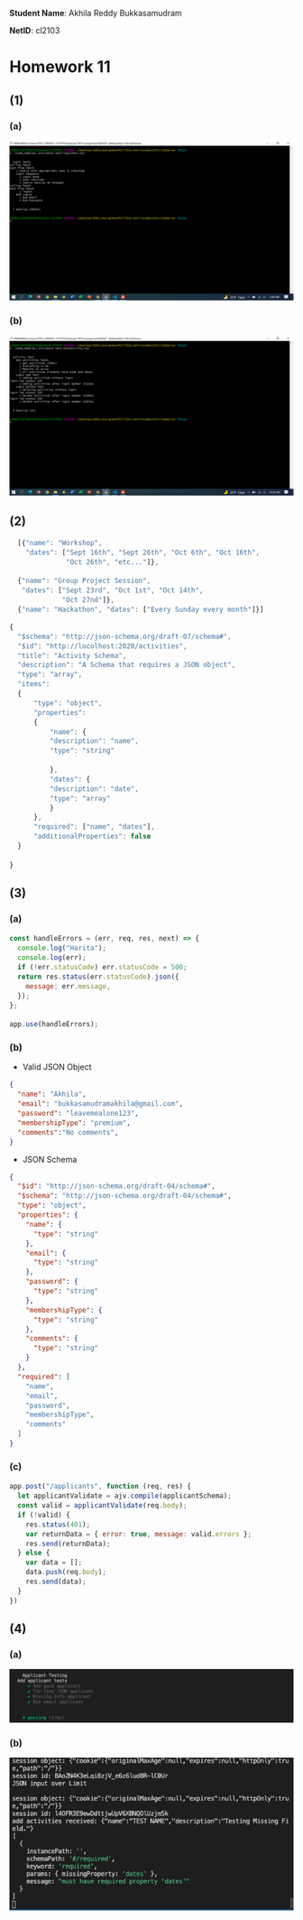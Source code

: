 **Student Name**:  Akhila Reddy Bukkasamudram

**NetID**: cl2103

# Homework 11
## (1)
### (a)
![](images/image11_1a.png)

### (b)
![](images/image11_1b.png)

## (2)

```javascript
  [{"name": "Workshop",
    "dates": ["Sept 16th", "Sept 26th", "Oct 6th", "Oct 16th",
              "Oct 26th", "etc..."]},

  {"name": "Group Project Session",
   "dates": ["Sept 23rd", "Oct 1st", "Oct 14th",
             "Oct 27nd"]},
  {"name": "Hackathon", "dates": ["Every Sunday every month"]}]
  ```

  ```javascript
  {
    "$schema": "http://json-schema.org/draft-07/schema#",
    "$id": "http://locolhost:2020/activities",
    "title": "Activity Schema",
    "description": "A Schema that requires a JSON object",
    "type": "array",
    "items":
    {
        "type": "object",
        "properties":
        {
            "name": {
            "description": "name",
            "type": "string"
          
            },
            "dates": {
            "description": "date",
            "type": "array"
            }
        },
        "required": ["name", "dates"],
        "additionalProperties": false
    }
    
  }
```

## (3)
### (a)
```javascript
const handleErrors = (err, req, res, next) => {
  console.log("Harita");
  console.log(err);
  if (!err.statusCode) err.statusCode = 500;
  return res.status(err.statusCode).json({
    message: err.message,
  });
};

app.use(handleErrors);
```

### (b)
- Valid JSON Object

```json
{
  "name": "Akhila",
  "email": "bukkasamudramakhila@gmail.com",
  "password": "leavemealone123",
  "membershipType": "premium",
  "comments":"No comments",
}
```

- JSON Schema

```json
{
  "$id": "http://json-schema.org/draft-04/schema#",
  "$schema": "http://json-schema.org/draft-04/schema#",
  "type": "object",
  "properties": {
    "name": {
      "type": "string"
    },
    "email": {
      "type": "string"
    },
    "password": {
      "type": "string"
    },
    "membershipType": {
      "type": "string"
    },
    "comments": {
      "type": "string"
    }
  },
  "required": [
    "name",
    "email",
    "password",
    "membershipType",
    "comments"
  ]
}
```
### (c)

```javascript
app.post("/applicants", function (req, res) {
  let applicantValidate = ajv.compile(applicantSchema);
  const valid = applicantValidate(req.body);
  if (!valid) {
    res.status(401);
    var returnData = { error: true, message: valid.errors };
    res.send(returnData);
  } else {
    var data = [];
    data.push(req.body);
    res.send(data);
  }
})
```

## (4)
### (a)
![](images/image11_4a.png)

### (b)
![](images/image11_4b.jpeg)